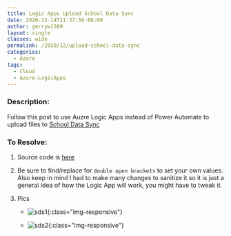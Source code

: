 ```yaml
---
title: Logic Apps Upload School Data Sync
date: 2020-12-14T11:37:56-06:00
author: gerryw1389
layout: single
classes: wide
permalink: /2020/12/upload-school-data-sync
categories:
  - Azure
tags:
  - Cloud
  - Azure-LogicApps
---
```

<!--more-->

### Description:

Follow this post to use Auzre Logic Apps instead of Power Automate to upload files to [School Data Sync](https://docs.microsoft.com/en-us/schooldatasync/set-up-your-sds-flow)

### To Resolve:

1. Source code is [here](https://github.com/gerryw1389/terraform-examples/tree/main/2020-12-14-la-upload-school-data-sync/school-data-sync/school-data-sync.json)

2. Be sure to find/replace for `double open brackets` to set your own values. Also keep in mind I had to make many changes to sanitize it so it is just a general idea of how the Logic App will work, you might have to tweak it.

3. Pics

   - ![sds1](https://automationadmin.com/assets/images/uploads/2020/12/sds1.jpg){:class="img-responsive"}

   - ![sds2](https://automationadmin.com/assets/images/uploads/2020/12/sds2.jpg){:class="img-responsive"}
